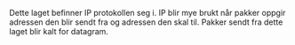 Dette laget befinner IP protokollen seg i. IP blir mye brukt når pakker oppgir adressen den blir sendt fra og adressen den skal til. Pakker sendt fra dette laget blir kalt for datagram.